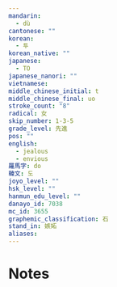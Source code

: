 ```yaml
---
mandarin:
  - dù
cantonese: ""
korean:
  - 투
korean_native: ""
japanese:
  - TO
japanese_nanori: ""
vietnamese:
middle_chinese_initial: t
middle_chinese_final: uo
stroke_count: "8"
radical: 女
skip_number: 1-3-5
grade_level: 先進
pos: ""
english:
  - jealous
  - envious
羅馬字: do
韓文: 도
joyo_level: ""
hsk_level: ""
hanmun_edu_level: ""
danayo_id: 7038
mc_id: 3655
graphemic_classification: 石
stand_in: 嫉妬
aliases:
---
```


# Notes
